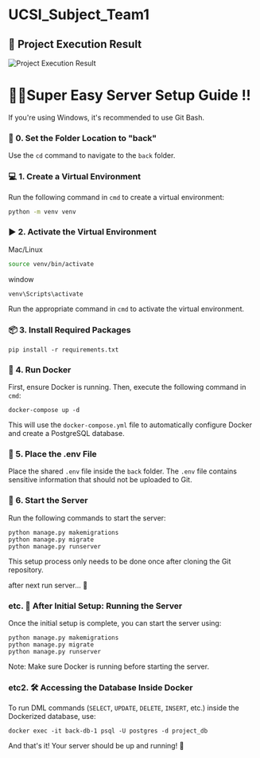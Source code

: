 # UCSI_Subject_Team1

## 🚀 Project Execution Result  

![Project Execution Result](https://github.com/user-attachments/assets/6384ef0f-aad1-488f-b7fd-c60d31204f9f)

# 🚀🚀Super Easy Server Setup Guide !!

If you're using Windows, it's recommended to use Git Bash.  

### 📂 0. Set the Folder Location to "back"  
Use the `cd` command to navigate to the `back` folder.

### 💻 1. Create a Virtual Environment  
Run the following command in `cmd` to create a virtual environment:  
```sh
python -m venv venv
```

### ▶️ 2. Activate the Virtual Environment
Mac/Linux
``` sh
source venv/bin/activate
```
window
``` cmd
venv\Scripts\activate
```
Run the appropriate command in `cmd` to activate the virtual environment.

### 📦 3. Install Required Packages
```
pip install -r requirements.txt
```

### 🐋 4. Run Docker
First, ensure Docker is running. Then, execute the following command in `cmd`:
```
docker-compose up -d
```
This will use the `docker-compose.yml` file to automatically configure Docker and create a PostgreSQL database.

### 📁 5. Place the .env File
Place the shared `.env` file inside the `back` folder.
The `.env` file contains sensitive information that should not be uploaded to Git.

### 🚀 6. Start the Server
Run the following commands to start the server:
```
python manage.py makemigrations
python manage.py migrate
python manage.py runserver
```
This setup process only needs to be done once after cloning the Git repository.


after next run server... 🤔

### etc. 🔄 After Initial Setup: Running the Server
Once the initial setup is complete, you can start the server using:
```
python manage.py makemigrations
python manage.py migrate
python manage.py runserver
```
Note: Make sure Docker is running before starting the server.

### etc2. 🛠️ Accessing the Database Inside Docker
To run DML commands (`SELECT`, `UPDATE`, `DELETE`, `INSERT`, etc.) inside the Dockerized database, use:
```
docker exec -it back-db-1 psql -U postgres -d project_db
```
And that's it! Your server should be up and running! 🚀




